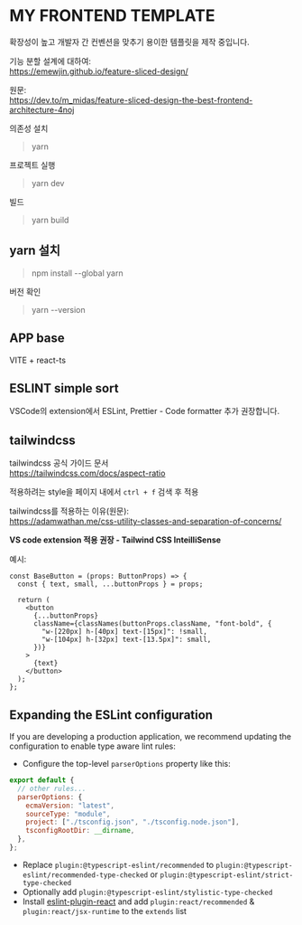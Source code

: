 # MY FRONTEND TEMPLATE

확장성이 높고 개발자 간 컨벤션을 맞추기 용이한 템플릿을 제작 중입니다.

기능 분할 설계에 대하여:<br>
https://emewjin.github.io/feature-sliced-design/

원문:<br>
https://dev.to/m_midas/feature-sliced-design-the-best-frontend-architecture-4noj

의존성 설치<br>

> yarn

프로젝트 실행<br>

> yarn dev

빌드

> yarn build

## yarn 설치

> npm install --global yarn

버전 확인

> yarn --version

## APP base

VITE + react-ts

## ESLINT simple sort

VSCode의 extension에서 ESLint, Prettier - Code formatter 추가 권장합니다.

## tailwindcss

tailwindcss 공식 가이드 문서<br>
https://tailwindcss.com/docs/aspect-ratio

적용하려는 style을 페이지 내에서 `ctrl + f` 검색 후 적용

tailwindcss를 적용하는 이유(원문):<br>
https://adamwathan.me/css-utility-classes-and-separation-of-concerns/

**VS code extension 적용 권장 - Tailwind CSS InteilliSense**

예시:

```tsx
const BaseButton = (props: ButtonProps) => {
  const { text, small, ...buttonProps } = props;

  return (
    <button
      {...buttonProps}
      className={classNames(buttonProps.className, "font-bold", {
        "w-[220px] h-[40px] text-[15px]": !small,
        "w-[104px] h-[32px] text-[13.5px]": small,
      })}
    >
      {text}
    </button>
  );
};
```

## Expanding the ESLint configuration

If you are developing a production application, we recommend updating the configuration to enable type aware lint rules:

- Configure the top-level `parserOptions` property like this:

```js
export default {
  // other rules...
  parserOptions: {
    ecmaVersion: "latest",
    sourceType: "module",
    project: ["./tsconfig.json", "./tsconfig.node.json"],
    tsconfigRootDir: __dirname,
  },
};
```

- Replace `plugin:@typescript-eslint/recommended` to `plugin:@typescript-eslint/recommended-type-checked` or `plugin:@typescript-eslint/strict-type-checked`
- Optionally add `plugin:@typescript-eslint/stylistic-type-checked`
- Install [eslint-plugin-react](https://github.com/jsx-eslint/eslint-plugin-react) and add `plugin:react/recommended` & `plugin:react/jsx-runtime` to the `extends` list
